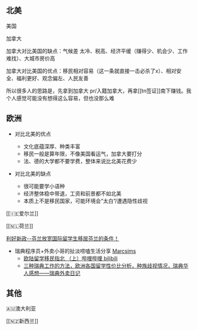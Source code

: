## 北美

美国

加拿大

加拿大对比美国的缺点：气候差 太冷、税高、经济平缓（赚得少、机会少、工作难找）、大城市房价高

加拿大对比美国的优点：移民相对容易（这一条就直接一击必杀了x）、相对安全、福利更好、观念偏左、人民友善

所以很多人的思路是，先拿到加拿大 pr/入籍加拿大，再拿[[tn签证]]南下赚钱。我个人感觉可能没有想得这么容易，但也没那么难

## 欧洲
- 对比北美的优点
	- 文化底蕴深厚、种类丰富
	- 移民一般是算年限，不像美国看运气，加拿大要打分
	- 法、德的大学都不要学费，整体来说比北美花费少

- 对比北美的缺点
	- 很可能要学小语种
	- 经济整体稳中带退，工资和前景都不如北美
	- 本质上不是移民国家，可能环境会“太白”/遭遇隐性歧视

[[🇮🇪爱尔兰]]

[[🇳🇱荷兰]]

[利好新政--芬兰放宽国际留学生移居芬兰的条件！](https://mp.weixin.qq.com/s/fuKtHfMbBbJyq01QGA6fkQ)

- 瑞典程序员+外卖小哥的扯淡唠嗑生活分享 [Marcsims](https://space.bilibili.com/194560)
	- [欧陆留学移民指北 （上）哔哩哔哩 bilibili](https://www.bilibili.com/video/BV1fd4y1P7QF) 
	- [三种瑞典工作的方法，欧洲各国留学性价比分析，种族歧视情况，瑞典华人感想——瑞典外卖日记](https://www.bilibili.com/video/BV1B3411C7ac)


## 其他

🇦🇺澳大利亚

[[🇳🇿新西兰]]
